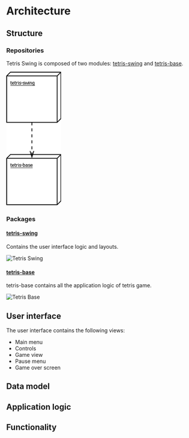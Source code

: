 # Architecture

## Structure

### Repositories

Tetris Swing is composed of two modules: [tetris-swing](https://github.com/CasimirLaine/tetris-swing) and [tetris-base](https://github.com/CasimirLaine/tetris-base).

![Module structure](./images/architecture/modules.png)

### Packages

#### [tetris-swing](https://github.com/CasimirLaine/tetris-swing)

Contains the user interface logic and layouts.

![Tetris Swing](./images/architecture/tetris-swing.png)

#### [tetris-base](https://github.com/CasimirLaine/tetris-base)

tetris-base contains all the application logic of tetris game.

![Tetris Base](./images/architecture/tetris-base.png)

## User interface

The user interface contains the following views:

- Main menu
- Controls
- Game view
- Pause menu
- Game over screen

## Data model

## Application logic

## Functionality
